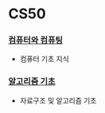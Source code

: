 # CS50

### [컴퓨터와 컴퓨팅](Computer&Computing.md)
 - 컴퓨터 기초 지식

### [알고리즘 기초](Algorithm.md)
 - 자료구조 및 알고리즘 기초
